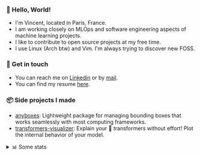 ### 👋 Hello, World!

- I'm Vincent, located in Paris, France.
- I am working closely on MLOps and software engineering aspects of machine learning projects.
- I like to contribute to open source projects at my free time.
- I use Linux (Arch btw) and Vim. I'm always trying to discover new FOSS.

### 🔗 Get in touch

- You can reach me on [Linkedin](https://www.linkedin.com/in/vincent-duchauffour-3a9641155/) or by [mail](mailto:vincent.duchauffour@proton.me).
- You can find my resume [here](https://raw.githubusercontent.com/VDuchauffour/resume/main/resume.pdf).

### 📦 Side projects I made

- [anyboxes](https://github.com/VDuchauffour/anyboxes): Lightweight package for managing bounding boxes that works seamlessly with most computing frameworks.
- [transformers-visualizer](https://github.com/VDuchauffour/transformers-visualizer): Explain your 🤗 transformers without effort! Plot the internal behavior of your model. 

<details><summary>📊 Some stats</summary>  
  
<p align="center">
  <img alt="VDuchauffour's github stats" src="https://github-readme-stats.vercel.app/api?username=VDuchauffour&include_all_commits=true&show_icons=true&theme=react"/>
  <br />
  <img alt="VDuchauffour's streak stats" src="https://streak-stats.demolab.com?user=VDuchauffour&theme=react"/>
  <br />
  <img alt="VDuchauffour's language stats" src="https://github-readme-stats.vercel.app/api/top-langs/?username=VDuchauffour&count_private=true&include_all_commits=true&show_icons=true&layout=compact&theme=react"/>
  <!--   <br />
  <img alt="VDuchauffour's Wakatime stats" src="https://github-readme-stats.vercel.app/api/wakatime?username=VDuchauffour&theme=react"/> -->
</p>

#### 🧭 Wakatime stats
<!--START_SECTION:waka-->
![Code Time](http://img.shields.io/badge/Code%20Time-1%2C662%20hrs%209%20mins-blue)

![Lines of code](https://img.shields.io/badge/From%20Hello%20World%20I%27ve%20Written-2.1%20million%20lines%20of%20code-blue)

**🐱 My GitHub Data** 

> 📦 971.3 kB Used in GitHub's Storage 
 > 
> 🚫 Not Opted to Hire
 > 
> 📜 9 Public Repositories 
 > 
> 🔑 2 Private Repositories 
 > 
**I'm an Early 🐤** 

```text
🌞 Morning                270 commits         ██░░░░░░░░░░░░░░░░░░░░░░░   07.67 % 
🌆 Daytime                1673 commits        ████████████░░░░░░░░░░░░░   47.53 % 
🌃 Evening                1226 commits        █████████░░░░░░░░░░░░░░░░   34.83 % 
🌙 Night                  351 commits         ██░░░░░░░░░░░░░░░░░░░░░░░   09.97 % 
```
📅 **I'm Most Productive on Monday** 

```text
Monday                   713 commits         █████░░░░░░░░░░░░░░░░░░░░   20.26 % 
Tuesday                  470 commits         ███░░░░░░░░░░░░░░░░░░░░░░   13.35 % 
Wednesday                581 commits         ████░░░░░░░░░░░░░░░░░░░░░   16.51 % 
Thursday                 642 commits         █████░░░░░░░░░░░░░░░░░░░░   18.24 % 
Friday                   541 commits         ████░░░░░░░░░░░░░░░░░░░░░   15.37 % 
Saturday                 324 commits         ██░░░░░░░░░░░░░░░░░░░░░░░   09.20 % 
Sunday                   249 commits         ██░░░░░░░░░░░░░░░░░░░░░░░   07.07 % 
```


📊 **This Week I Spent My Time On** 

```text
💬 Programming Languages: 
Python                   9 hrs 28 mins       █████████████████░░░░░░░░   69.36 % 
TOML                     2 hrs 32 mins       █████░░░░░░░░░░░░░░░░░░░░   18.65 % 
TeX                      20 mins             █░░░░░░░░░░░░░░░░░░░░░░░░   02.52 % 
JSON                     20 mins             █░░░░░░░░░░░░░░░░░░░░░░░░   02.48 % 
Markdown                 20 mins             █░░░░░░░░░░░░░░░░░░░░░░░░   02.47 % 
```


 Last Updated on 16/04/2024 15:23:39 UTC
<!--END_SECTION:waka-->
</details>
